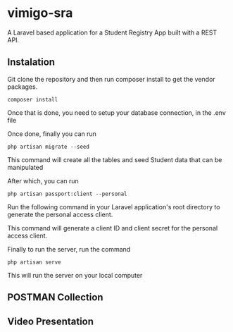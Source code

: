 # vimigo-sra  
A Laravel based application for a Student Registry App built with a REST API.

## Instalation
Git clone the repository and then run composer install to get the vendor packages.

    composer install

Once that is done, you need to setup your database connection, in the .env file

Once done, finally you can run

    php artisan migrate --seed

This command will create all the tables and seed Student data that can be manipulated

After which, you can run

    php artisan passport:client --personal

Run the following command in your Laravel application's root directory to generate the personal access client.    
  
This command will generate a client ID and client secret for the personal access client. 

Finally to run the server, run the command

    php artisan serve

This will run the server on your local computer

## POSTMAN Collection

## Video Presentation

